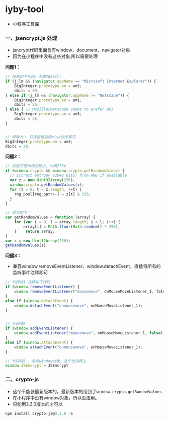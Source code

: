 # iyby-tool
- 小程序工具库

### 一、jsencrypt.js 处理
- jsncrypt代码里面含有window、document、navigator对象
- 因为在小程序中没有这些对象,所以需要处理


**问题1：**
```js
// 找到如下代码，大概2624行：
if (j_lm && (navigator.appName == "Microsoft Internet Explorer")) {
    BigInteger.prototype.am = am2;
    dbits = 30;
} else if (j_lm && (navigator.appName != "Netscape")) {
    BigInteger.prototype.am = am1;
    dbits = 26;
} else { // Mozilla/Netscape seems to prefer am3
    BigInteger.prototype.am = am3;
    dbits = 28;
}


// 修改为： 只保留最后的else分支即可
BigInteger.prototype.am = am3;
dbits = 28;

```


**问题2：**
```js
// 找到下面代码注释上，大概2754
if (window.crypto && window.crypto.getRandomValues) {
  // Extract entropy (2048 bits) from RNG if available
  var z = new Uint32Array(256);
  window.crypto.getRandomValues(z);
  for (t = 0; t < z.length; ++t) {
    rng_pool[rng_pptr++] = z[t] & 255;
  }
}

// 改为如下：
var getRandomValues = function (array) {
    for (var i = 0, l = array.length; i < l; i++) {
        array[i] = Math.floor(Math.random() * 256);
    }    return array;
}
var z = new Uint32Array(256);
getRandomValues(z);

```


**问题3：**
- 兼容window.removeEventListener、window.detachEvent，直接将所有的监听事件注释即可

```js
// 代码块1 注释如下代码
if (window.removeEventListener) {
    window.removeEventListener("mousemove", onMouseMoveListener_1, false);
}
else if (window.detachEvent) {
    window.detachEvent("onmousemove", onMouseMoveListener_1);
}


// 代码块2
if (window.addEventListener) {
    window.addEventListener("mousemove", onMouseMoveListener_1, false);
}
else if (window.attachEvent) {
    window.attachEvent("onmousemove", onMouseMoveListener_1);
}

// 代码块3 ，没有window对象，这个也注释上
window.JSEncrypt = JSEncrypt
```
### 二、crypto-js
- 这个不能装最新版本的，最新版本的用到了`window.crypto.getRandomValues`
- 在小程序中没有window对象，所以没法用。
- 只能用3.3.0版本的才可以


```js
npm install crypto-js@3.3.0 -S
```